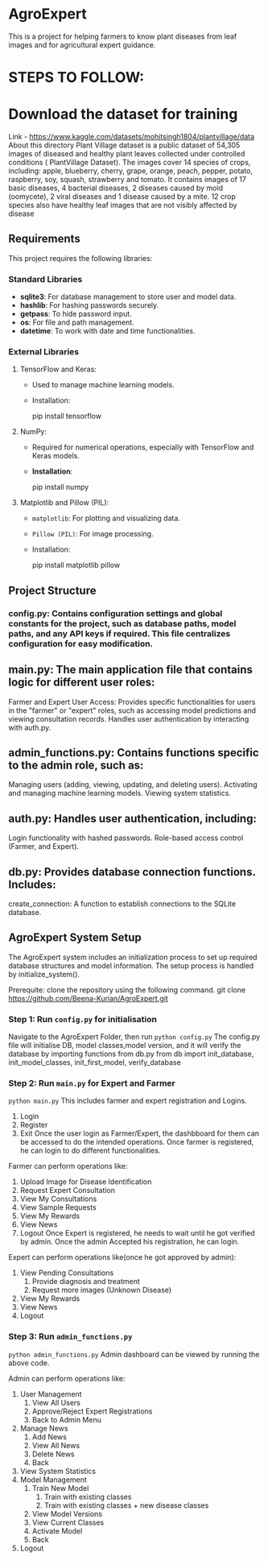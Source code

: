 # AgroExpert
This is a project for helping farmers to know plant diseases from leaf images and for agricultural expert guidance. 

# STEPS TO FOLLOW:
# Download the dataset for training
Link - https://www.kaggle.com/datasets/mohitsingh1804/plantvillage/data
About this directory
Plant Village dataset is a public dataset of 54,305 images of diseased and healthy plant leaves collected under controlled conditions ( PlantVillage Dataset). The images cover 14 species of crops, including: apple, blueberry, cherry, grape, orange, peach, pepper, potato, raspberry, soy, squash, strawberry and tomato. It contains images of 17 basic diseases, 4 bacterial diseases, 2 diseases caused by mold (oomycete), 2 viral diseases and 1 disease caused by a mite. 12 crop species also have healthy leaf images that are not visibly affected by disease


## Requirements
This project requires the following libraries:

### Standard Libraries
- **sqlite3**: For database management to store user and model data.
- **hashlib**: For hashing passwords securely.
- **getpass**: To hide password input.
- **os**: For file and path management.
- **datetime**: To work with date and time functionalities.


### External Libraries
1. TensorFlow and Keras:
   - Used to manage machine learning models.
   - Installation:
    
     pip install tensorflow

2. NumPy:
   - Required for numerical operations, especially with TensorFlow and Keras models.
   - **Installation**:

     pip install numpy


3. Matplotlib and Pillow (PIL):
   - `matplotlib`: For plotting and visualizing data.
   - `Pillow (PIL)`: For image processing.
   - Installation:
    
     pip install matplotlib pillow

   
## Project Structure
### config.py: Contains configuration settings and global constants for the project, such as database paths, model paths, and any API keys if required. This file centralizes configuration for easy modification.

## main.py: The main application file that contains logic for different user roles:
Farmer and Expert User Access: Provides specific functionalities for users in the "farmer" or "expert" roles, such as accessing model predictions and viewing consultation records.
Handles user authentication by interacting with auth.py.

## admin_functions.py: Contains functions specific to the admin role, such as:
Managing users (adding, viewing, updating, and deleting users).
Activating and managing machine learning models.
Viewing system statistics.

## auth.py: Handles user authentication, including:
Login functionality with hashed passwords.
Role-based access control (Farmer, and Expert).

## db.py: Provides database connection functions. Includes:
create_connection: A function to establish connections to the SQLite database.

## AgroExpert System Setup
The AgroExpert system includes an initialization process to set up required database structures and model information. The setup process is handled by initialize_system().

Prerequite: clone the repository using the following command.
git clone https://github.com/Beena-Kurian/AgroExpert.git

### Step 1: Run `config.py` for initialisation
Navigate to the AgroExpert Folder, then run
`python config.py`
The config.py file will initialise DB, model classes,model version, and it will verify the database by importing functions from db.py
from db import init_database, init_model_classes, init_first_model, verify_database

### Step 2: Run `main.py` for Expert and Farmer
`python main.py`
This includes farmer and expert registration and Logins.
1. Login
2. Register
3. Exit
Once the user login as Farmer/Expert, the dashbboard for them can be accessed to do the intended operations.
Once farmer is registered, he can login to do different functionalities.

Farmer can perform operations like:
1. Upload Image for Disease Identification
2. Request Expert Consultation
3. View My Consultations
4. View Sample Requests
5. View My Rewards
6. View News
7. Logout
Once Expert is registered, he needs to wait until he got verified by admin. Once the admin Accepted his registration, he can login.

Expert can perform operations like(once he got approved by admin): 
1. View Pending Consultations
      1. Provide diagnosis and treatment
      2. Request more images (Unknown Disease)
3. View My Rewards
4. View News
5. Logout
   
### Step 3: Run `admin_functions.py`
`python admin_functions.py`
Admin dashboard can be viewed by running the above code. 

Admin can perform operations like: 
1. User Management
      1. View All Users
      2. Approve/Reject Expert Registrations
      3. Back to Admin Menu
3. Manage News
      1. Add News
      2. View All News
      3. Delete News
      4. Back
5. View System Statistics
6. Model Management
      1. Train New Model
           1. Train with existing classes
           2. Train with existing classes + new disease classes
      3. View Model Versions
      4. View Current Classes
      5. Activate Model
      6. Back
7. Logout


